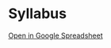 # Syllabus

[Open in Google Spreadsheet](https://docs.google.com/spreadsheets/d/1LbPzU5BaNWJbxIxk2sqOFMV-4e7cGteo/edit?gid=1264579071#gid=1264579071)

